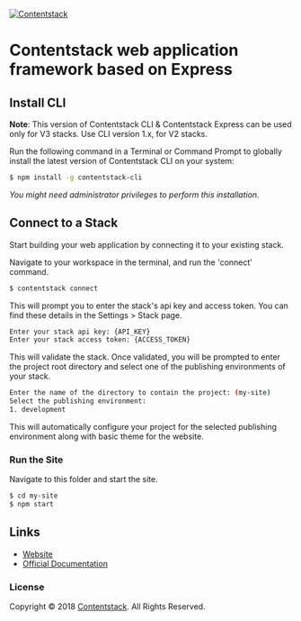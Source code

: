 [![Contentstack](https://www.contentstack.com/docs/static/images/contentstack.png)](https://www.contentstack.com/)

# Contentstack web application framework based on Express

## Install CLI

**Note**: This version of Contentstack CLI & Contentstack Express can be used only for V3 stacks. Use CLI version 1.x, for V2 stacks.

Run the following command in a Terminal or Command Prompt to globally install the latest version of Contentstack CLI on your system:
```bash
$ npm install -g contentstack-cli
```
​*You might need administrator privileges to perform this installation.*​

## Connect to a Stack
Start building your web application by connecting it to your existing stack.

Navigate to your workspace in the terminal, and run the 'connect' command.
```bash
$ contentstack connect
```
This will prompt you to enter the stack's api key and access token. You can find these details in the Settings > Stack page.

```bash
Enter your stack api key: {API_KEY}
Enter your stack access token: {ACCESS_TOKEN}
```

This will validate the stack. Once validated, you will be prompted to enter the project root directory and select one of the publishing environments of your stack.

```bash
Enter the name of the directory to contain the project: (my-site)
Select the publishing environment:
1. development
```
This will automatically configure your project for the selected publishing environment along with basic theme for the website.

### Run the Site
Navigate to this folder and start the site.
```bash
$ cd my-site
$ npm start
```

## Links
- [Website](https://www.contentstack.com/)
- [Official Documentation](http://contentstack.com/docs)

### License
Copyright © 2018 [Contentstack](https://www.contentstack.com/). All Rights Reserved.
